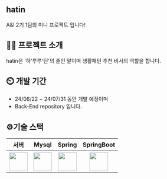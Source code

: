 ## hatin
A&I 2기 1팀의 미니 프로젝트 입니다!

## 👨‍🏫 프로젝트 소개
hatin은 '하'루루'틴'의 줄인 말이며 생활패턴 추천 비서의 역할을 합니다.

## ⏲️ 개발 기간
+ 24/06/22 ~ 24/07/31 동안 개발 예정이며 <br>
+ Back-End repository 입니다. <br>

## ⚙️기술 스택
<table>
  <tr>
    <th scope="col">서버</th>
    <th scope="col">Mysql</th>
    <th scope="col">Spring</th>
    <th scope="col">SpringBoot</th>
  </tr>
  <tr>
    <th scope="col"><img src = "https://simpleicons.org/icons/amazonec2.svg" width = "50" height = "50"></th>
    <th scope="col"><img src="https://camo.githubusercontent.com/69fa8ed185f6026de241b4a3eb05855be4660cbc2d36f01b9e9b64e32e0472da/68747470733a2f2f74656368737461636b2d67656e657261746f722e76657263656c2e6170702f6d7973716c2d69636f6e2e737667" width = "50" height = "50"></th>
    <th scope="col"><img src = "https://camo.githubusercontent.com/491e3e316785d254f8709adfeb919a68582e0bef2946e15195e1f66de5e98b10/68747470733a2f2f7777772e766563746f726c6f676f2e7a6f6e652f6c6f676f732f737072696e67696f2f737072696e67696f2d69636f6e2e737667" width = "50" height = "50"></th>
    <th scope="col"><img src="https://camo.githubusercontent.com/8e4f6013cddadec00c5ff9bd422bb69d779606e0b0d18e7a40b74a01b534e8d7/68747470733a2f2f74312e6461756d63646e2e6e65742f6366696c652f746973746f72792f323730333444344635384536363046363136" width = "50" height = "50"></th>
  </tr>
</table>


